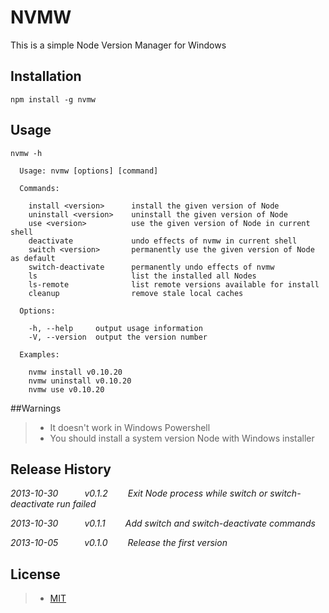 NVMW
====

This is a simple Node Version Manager for Windows

## Installation

```shell
npm install -g nvmw
```

## Usage
```shell
nvmw -h

  Usage: nvmw [options] [command]

  Commands:

    install <version>      install the given version of Node
    uninstall <version>    uninstall the given version of Node
    use <version>          use the given version of Node in current shell
    deactivate             undo effects of nvmw in current shell
    switch <version>       permanently use the given version of Node as default
    switch-deactivate      permanently undo effects of nvmw
    ls                     list the installed all Nodes
    ls-remote              list remote versions available for install
    cleanup                remove stale local caches

  Options:

    -h, --help     output usage information
    -V, --version  output the version number

  Examples:

    nvmw install v0.10.20
    nvmw uninstall v0.10.20
    nvmw use v0.10.20
```

##Warnings
>- It doesn't work in Windows Powershell
>- You should install a system version Node with Windows installer

## Release History
_2013-10-30   v0.1.2   Exit Node process while switch or switch-deactivate run failed_

_2013-10-30   v0.1.1   Add switch and switch-deactivate commands_

_2013-10-05   v0.1.0   Release the first version_

## License
>- [MIT](http://www.opensource.org/licenses/MIT)
